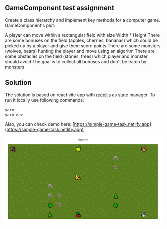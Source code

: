 ## GameComponent test assignment

Create a class hierarchy and implement key methods for a computer game. GameComponent's plot:


A player can move within a rectangular field with size Width * Height
There are some bonuses on the field (apples, cherries, bananas) which could be picked up by a player and give them score points
There are some monsters (wolves, bears) hunting the player and move using an algoritm
There are some obstacles on the field (stones, trees) which player and monster should avoid
The goal is to collect all bonuses and don't be eaten by monsters

## Solution

The solution is based on react vite app with [recoiljs](https://recoiljs.org/) as state manager. To run it locally use following commands:

```shell
yarn
yarn dev
```

Also, you can check demo here: [https://simple-game-task.netlify.app](https://simple-game-task.netlify.app)

![screenshot.png](.github/screenshot.png)

